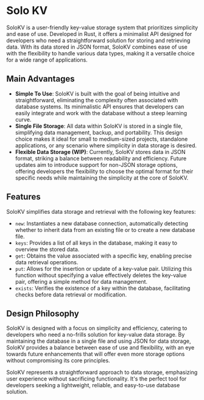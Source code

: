 # Solo KV

SoloKV is a user-friendly key-value storage system that prioritizes simplicity
and ease of use. Developed in Rust, it offers a minimalist API designed for
developers who need a straightforward solution for storing and retrieving data.
With its data stored in JSON format, SoloKV combines ease of use with the
flexibility to handle various data types, making it a versatile choice for a
wide range of applications.

## Main Advantages

- **Simple To Use**: SoloKV is built with the goal of being intuitive and
  straightforward, eliminating the complexity often associated with database
  systems. Its minimalistic API ensures that developers can easily integrate and
  work with the database without a steep learning curve.
- **Single File Storage**: All data within SoloKV is stored in a single file,
  simplifying data management, backup, and portability. This design choice makes
  it ideal for small to medium-sized projects, standalone applications, or any
  scenario where simplicity in data storage is desired.
- **Flexible Data Storage (WIP)**: Currently, SoloKV stores data in JSON format,
  striking a balance between readability and efficiency. Future updates aim to
  introduce support for non-JSON storage options, offering developers the
  flexibility to choose the optimal format for their specific needs while
  maintaining the simplicity at the core of SoloKV.

## Features

SoloKV simplifies data storage and retrieval with the following key features:

- `new`: Instantiates a new database connection, automatically detecting whether
  to inherit data from an existing file or to create a new database file.
- `keys`: Provides a list of all keys in the database, making it easy to
  overview the stored data.
- `get`: Obtains the value associated with a specific key, enabling precise data
  retrieval operations.
- `put`: Allows for the insertion or update of a key-value pair. Utilizing this
  function without specifying a value effectively deletes the key-value pair,
  offering a simple method for data management.
- `exists`: Verifies the existence of a key within the database, facilitating
  checks before data retrieval or modification.

## Design Philosophy

SoloKV is designed with a focus on simplicity and efficiency, catering to
developers who need a no-frills solution for key-value data storage. By
maintaining the database in a single file and using JSON for data storage,
SoloKV provides a balance between ease of use and flexibility, with an eye
towards future enhancements that will offer even more storage options without
compromising its core principles.

SoloKV represents a straightforward approach to data storage, emphasizing user
experience without sacrificing functionality. It's the perfect tool for
developers seeking a lightweight, reliable, and easy-to-use database solution.
